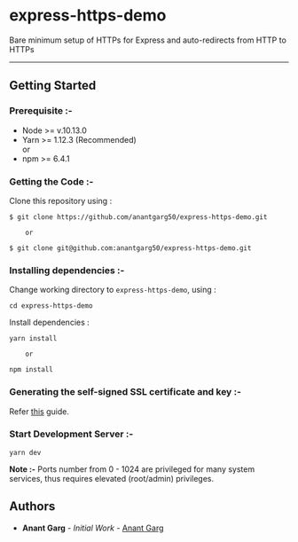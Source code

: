# express-https-demo

Bare minimum setup of HTTPs for Express and auto-redirects from HTTP to HTTPs

---

## Getting Started

### Prerequisite :-

- Node >= v.10.13.0
- Yarn >= 1.12.3 (Recommended)  
  or
- npm >= 6.4.1

### Getting the Code :-
Clone this repository using :
```
$ git clone https://github.com/anantgarg50/express-https-demo.git

    or

$ git clone git@github.com:anantgarg50/express-https-demo.git
```  

### Installing dependencies :-
Change working directory to `express-https-demo`, using :  
```
cd express-https-demo
```

Install dependencies :  
```
yarn install
    
    or

npm install
```

### Generating the self-signed SSL certificate and key :-

Refer [this](https://flaviocopes.com/express-https-self-signed-certificate/) guide.

### Start Development Server :-

`yarn dev`  

**Note :-** Ports number from 0 - 1024 are privileged for many system services, thus requires elevated (root/admin) privileges.

## Authors

- **Anant Garg** - _Initial Work_ - [Anant Garg](https://github.com/anantgarg50)

